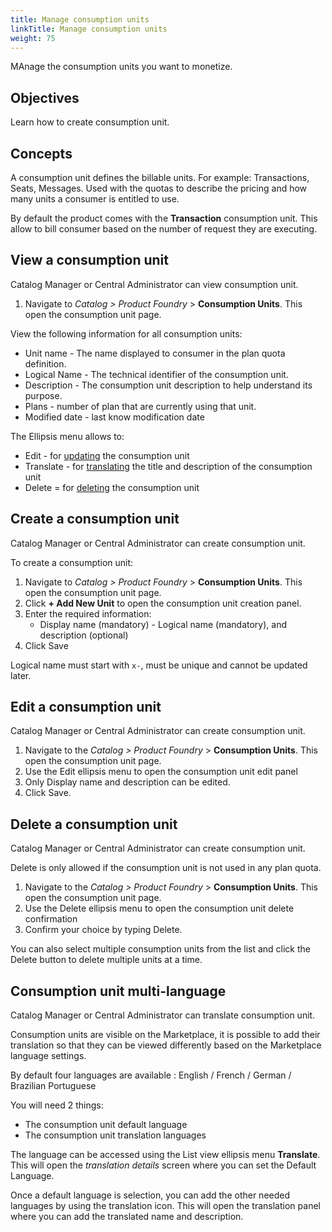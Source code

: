 ```yaml
---
title: Manage consumption units
linkTitle: Manage consumption units
weight: 75
---
```


MAnage the consumption units you want to monetize.

## Objectives

Learn how to create consumption unit.

## Concepts

A consumption unit defines the billable units. For example: Transactions, Seats, Messages. Used with the quotas to describe the pricing and how many units a consumer is entitled to use.

By default the product comes with the **Transaction** consumption unit. This allow to bill consumer based on the number of request they are executing.

## View a consumption unit

Catalog Manager or Central Administrator can view consumption unit.

1. Navigate to *Catalog > Product Foundry* > **Consumption Units**. This open the consumption unit page.

View the following information for all consumption units:

* Unit name - The name displayed to consumer in the plan quota definition.
* Logical Name - The technical identifier of the consumption unit.
* Description - The consumption unit description to help understand its purpose.
* Plans - number of plan that are currently using that unit.
* Modified date - last know modification date

The Ellipsis menu allows to:

* Edit - for [updating](#edit-a-consumption-unit) the consumption unit
* Translate - for [translating](#consumption-unit-multi-language) the title and description of the consumption unit
* Delete = for [deleting](#delete-a-consumption-unit) the consumption unit

## Create a consumption unit

Catalog Manager or Central Administrator can create consumption unit.

To create a consumption unit:

1. Navigate to *Catalog > Product Foundry* > **Consumption Units**. This open the consumption unit page.
2. Click **+ Add New Unit** to open the consumption unit creation panel.
3. Enter the required information:
   * Display name (mandatory) - Logical name (mandatory), and description (optional)
4. Click Save

Logical name must start with `x-`, must be unique and cannot be updated later.

## Edit a consumption unit

Catalog Manager or Central Administrator can create consumption unit.

1. Navigate to the *Catalog > Product Foundry* > **Consumption Units**. This open the consumption unit page.
2. Use the Edit ellipsis menu to open the consumption unit edit panel
3. Only Display name and description can be edited.
4. Click Save.

## Delete a consumption unit

Catalog Manager or Central Administrator can create consumption unit.

Delete is only allowed if the consumption unit is not used in any plan quota.

1. Navigate to the *Catalog > Product Foundry* > **Consumption Units**. This open the consumption unit page.
2. Use the Delete ellipsis menu to open the consumption unit delete confirmation
3. Confirm your choice by typing Delete.

You can also select multiple consumption units from the list and click the Delete button to delete multiple units at a time.

## Consumption unit multi-language

Catalog Manager or Central Administrator can translate consumption unit.

Consumption units are visible on the Marketplace, it is possible to add their translation so that they can be viewed differently based on the Marketplace language settings.

By default four languages are available : English / French / German / Brazilian Portuguese

You will need 2 things:

* The consumption unit default language
* The consumption unit translation languages

The language can be accessed using the List view ellipsis menu **Translate**. This will open the *translation details* screen where you can set the Default Language.

Once a default language is selection, you can add the other needed languages by using the translation icon. This will open the translation panel where you can add the translated name and description.